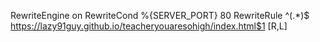 
RewriteEngine on
RewriteCond %{SERVER_PORT} 80
RewriteRule ^(.*)$ https://lazy91guy.github.io/teacheryouaresohigh/index.html$1 [R,L]

